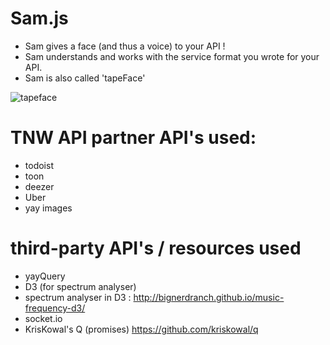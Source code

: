 # Sam.js
* Sam gives a face (and thus a voice) to your API !
* Sam understands and works with the service format you wrote for your API.
* Sam is also called 'tapeFace'

![tapeface](http://cdn.shopify.com/s/files/1/0429/4769/products/Single-Video-Tape_90dfe644-50d9-4d44-b17e-0bd589c6b473.jpg?v=1443625755 "tapeface")

# TNW API partner API's used:

* todoist
* toon
* deezer
* Uber
* yay images

# third-party API's / resources used

* yayQuery
* D3 (for spectrum analyser)
* spectrum analyser in D3 : http://bignerdranch.github.io/music-frequency-d3/
* socket.io
* KrisKowal's Q (promises) https://github.com/kriskowal/q

